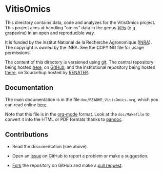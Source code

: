 <!-- pandoc README.md -f commonmark -t html -s -o README.html -->

# VitisOmics

This directory contains data, code and analyzes for the VitisOmics project.
This project aims at handling "omics" data in the genus [*Vitis*](https://en.wikipedia.org/wiki/Vitis) (e.g. grapevine)
in an open and reproducible way.

It is funded by the Institut National de la Recherche Agronomique ([INRA](https://en.wikipedia.org/wiki/Institut_national_de_la_recherche_agronomique)).
The copyright is owned by the INRA.
See the COPYING file for usage permissions.

The content of this directory is versioned using [git](https://en.wikipedia.org/wiki/Git).
The central repository being hosted [here](https://github.com/timflutre/VitisOmics), on [GitHub](https://en.wikipedia.org/wiki/GitHub), and the institutional repository being hosted [there](https://sourcesup.renater.fr/projects/vitisomics/), on SourceSup hosted by [RENATER](https://en.wikipedia.org/wiki/Renater).


## Documentation

The main documentation is in the file `doc/README_VitisOmics.org`, which you can read online [here](https://github.com/timflutre/VitisOmics/blob/master/doc/README_VitisOmics.org).

Note that this file is in the [org-mode](https://en.wikipedia.org/wiki/Org-mode) format.
Look at the `doc/Makefile` to convert it into the HTML or PDF formats thanks to [pandoc](https://en.wikipedia.org/wiki/Pandoc).


## Contributions

* Read the documentation (see above).

* Open an [issue](https://github.com/timflutre/VitisOmics/issues) on GitHub to report a problem or make a suggestion.

* [Fork](https://help.github.com/articles/fork-a-repo/) the repository on GitHub and make a [pull request](https://help.github.com/articles/about-pull-requests/).

